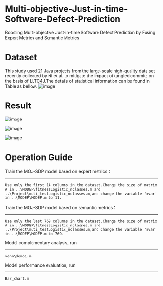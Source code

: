 # Multi-objective-Just-in-time-Software-Defect-Prediction


Boosting Multi-objective Just-in-time Software Defect Prediction by Fusing Expert Metrics and Semantic Metrics




Dataset
========
This study used 21 Java projects from the large-scale high-quality data set recently collected by Ni et al. to mitigate the impact of tangled commits on the basis of LLTC4J.The details of statistical information  can be found in Table as bellow.
![image](https://user-images.githubusercontent.com/28954173/208236564-e8f2a321-0cdc-4672-baaa-f518ca1c603a.png)

Result
=============

![image](https://user-images.githubusercontent.com/28954173/208235311-e7d462f7-622b-4246-983f-86ca3c5568fb.png)


![image](https://user-images.githubusercontent.com/28954173/208236627-c1f9dd4e-2d11-424e-a765-ce242f3f337e.png)


![image](https://user-images.githubusercontent.com/28954173/208235346-13bb4e99-0b8d-4b89-b92d-7f3229cf4584.png)



Operation Guide
===================
Train the MOJ-SDP model based on expert metrics：<br>
_________
    Use only the first 14 columns in the dataset.Change the size of matrix A in ..\MODEP\fitnessLogistic_nclasses.m and ..\Project\muti_testLogistic_nclasses.m,and change the variable 'nvar' in ..\MODEP\MODEP.m to 11.
Train the MOJ-SDP model based on semantic metrics：<br>
__________
    Use only the last 769 columns in the dataset.Change the size of matrix A in ..\MODEP\fitnessLogistic_nclasses.m and ..\Project\muti_testLogistic_nclasses.m,and change the variable 'nvar' in ..\MODEP\MODEP.m to 769.

Model complementary analysis, run<br>
____________
    venn\demo1.m
Model performance evaluation, run<br>
____________
    Bar_chart.m
    
